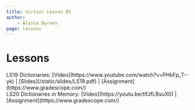```yaml
---
title: Virtual Lesson 05
author:
    - Alyssa Byrnes
page: lessons
---
```


# Lessons
<div class="box link-page m-2 p-4">

<div class="plan Class"><span class="kind">LS19 </span>
<span class="title">Dictionaries:</span>
[Video](https://www.youtube.com/watch?v=PHkFp_T--yk) | [Slides](/static/slides/LS19.pdf) | [Assignment](https://www.gradescope.com/)
</div>

<div class="plan Class"><span class="kind">LS20 </span>
<span class="title">Dictionaries in Memory:</span>
[Video](https://youtu.be/tlfJfLBsuX0) | [Assignment](https://www.gradescope.com/)
</div>

</div>

